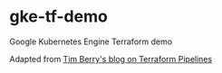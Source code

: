 # gke-tf-demo
Google Kubernetes Engine Terraform demo

Adapted from [Tim Berry's blog on Terraform Pipelines](https://medium.com/@timhberry/terraform-pipelines-in-jenkins-47267129ff06)


